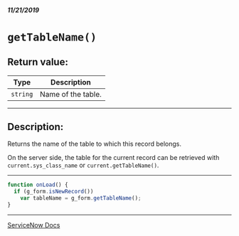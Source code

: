 ##### 11/21/2019
# `getTableName()`

## Return value:
| Type | Description |
|---|---|
| `string` | Name of the table. |

---

## Description:
Returns the name of the table to which this record belongs.

On the server side, the table for the current record can be retrieved with `current.sys_class_name` or `current.getTableName()`.

---

```js
function onLoad() {
  if (g_form.isNewRecord()) 
    var tableName = g_form.getTableName();
}
```

---

[ServiceNow Docs](https://developer.servicenow.com/app.do#!/api_doc?v=newyork&id=r_GlideFormGetTableName)